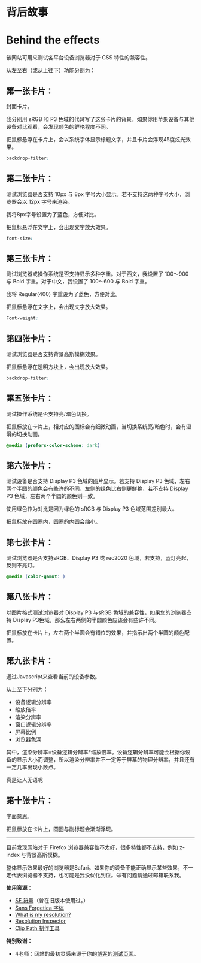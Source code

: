 # 背后故事
# Behind the effects

该网站可用来测试各平台设备浏览器对于 CSS 特性的兼容性。

从左至右（或从上往下）功能分别为：

## 第一张卡片：

封面卡片。

我分别用 sRGB 和 P3 色域的代码写了这张卡片的背景，如果你用苹果设备与其他设备对比观看，会发现颜色的鲜艳程度不同。

把鼠标悬浮在卡片上，会以系统字体显示标题文字，并且卡片会浮现45度炫光效果。

```css
backdrop-filter:
```

## 第二张卡片：

测试浏览器是否支持 10px 与 8px 字号大小显示。若不支持这两种字号大小，浏览器会以 12px 字号来渲染。

我将8px字号设置为了蓝色，方便对比。

把鼠标悬浮在文字上，会出现文字放大效果。

```css
font-size:
```

## 第三张卡片：

测试浏览器或操作系统是否支持显示多种字重。对于西文，我设置了 100～900 与 Bold 字重。对于中文，我设置了 100～600 与 Bold 字重。

我将 Regular(400) 字重设为了蓝色，方便对比。

把鼠标悬浮在文字上，会出现文字放大效果。

```css
Font-weight:
```

## 第四张卡片：

测试浏览器是否支持背景高斯模糊效果。

把鼠标悬浮在透明方块上，会出现放大效果。

```css
backdrop-filter:
```
## 第五张卡片：

测试操作系统是否支持亮/暗色切换。

把鼠标放在卡片上，相对应的图标会有细微动画，当切换系统亮/暗色时，会有湿滑的切换动画。
```css
@media (prefers-color-scheme: dark) 
```

## 第六张卡片：

测试设备是否支持 Display P3 色域的图片显示。若支持 Display P3 色域，左右两个半圆的颜色会有些许的不同，左侧的绿色比右侧更鲜艳，若不支持 Display P3 色域，左右两个半圆的颜色则一致。

使用绿色作为对比是因为绿色的 sRGB 与 Display P3 色域范围差别最大。

把鼠标放在圆圈内，圆圈的内圆会缩小。

## 第七张卡片：

测试浏览器是否支持sRGB、Display P3 或 rec2020 色域，若支持，蓝灯亮起，反则不亮灯。

```css
@media (color-gamut: )
```

## 第八张卡片：
以图片格式测试浏览器对 Display P3 与sRGB 色域的兼容性，如果您的浏览器支持 Display P3色域，那么左右两侧的半圆颜色应该会有些许不同。

把鼠标放在卡片上，左右两个半圆会有错位的效果，并指示出两个半圆的颜色配置。

## 第九张卡片：

通过Javascript来查看当前的设备参数。

从上至下分别为：

- 设备逻辑分辨率
- 缩放倍率
- 渲染分辨率
- 窗口逻辑分辨率
- 屏幕比例
- 浏览器色深

其中，渲染分辨率=设备逻辑分辨率*缩放倍率。设备逻辑分辨率可能会根据你设备的显示大小而调整，所以渲染分辨率并不一定等于屏幕的物理分辨率，并且还有一定几率出现小数点。

真是让人无语呢

## 第十张卡片：

字面意思。

把鼠标放在卡片上，圆圈与副标题会渐渐浮现。

<hr>

目前发现网站对于 Firefox 浏览器兼容性不太好，很多特性都不支持，例如 z-index 与背景高斯模糊。

整体显示效果最好的浏览器是Safari。如果你的设备不能正确显示某些效果，不一定代表浏览器不支持，也可能是我没优化到位。😃有问题请通过邮箱联系我。

**使用资源：**
- [SF 符号](https://developer.apple.com/sf-symbols/)（曾在旧版本使用过。）
- [Sans Forgetica 字体](https://sansforgetica.rmit.edu.au/)
- [What is my resolution?](https://whatismyresolution.com/)
- [Resolution Inspector](http://dev.jeffersonscher.com/resolution.html)
- [Clip Path 制作工具](https://bennettfeely.com/clippy/)

**特别致谢：**
- 4老师：网站的最初灵感来源于你的[博客](https://frankseptillion.com)的[测试页面](https://frankseptillion.com/test/)。

